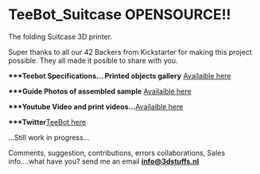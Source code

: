 # TeeBot_Suitcase OPENSOURCE!!
The folding Suitcase 3D printer.

Super thanks to all our 42 Backers from Kickstarter for making this project possible. They all made it posible to share with you.


<b>***Teebot Specifications... Printed objects gallery</b> [Availaible here](http://3dstuffs.nl/teebot/)


<b>***Guide Photos of assembled sample</b> [Availaible here](https://www.flickr.com/photos/31259217@N06/albums/72157655761866343)



<b>***Youtube Video and print videos...</b>[Availaible here](https://www.youtube.com/watch?v=e_J-Re-Gbfc)

<b>***Twitter</b>[TeeBot here](https://twitter.com/teebotmax)


...Still work in progress...


Comments, suggestion, contributions, errors collaborations, Sales info....what have you?
send me an email <b>info@3dstuffs.nl</b>
